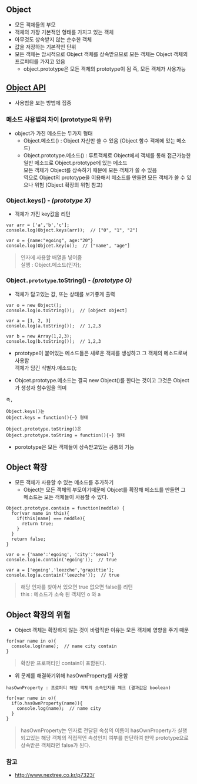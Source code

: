 ## Object
- 모든 객체들의 부모
- 객체의 가장 기본적인 형태를 가지고 있는 객체
- 아무것도 상속받지 않는 순수한 객체
- 값을 저장하는 기본적인 단위
- 모든 객체는 암시적으로 Object 객체를 상속받으므로 모든 객체는 Object 객체의 프로퍼티를 가지고 있음
  - object.prototype은 모든 객체의 prototype이 됨 즉, 모든 객체가 사용가능

## [Object API](https://developer.mozilla.org/en-US/docs/Web/JavaScript/Reference/Global_Objects/Object)
- 사용법을 보는 방법에 집중

### 메소드 사용법의 차이 (prototype의 유무)
- object가 가진 메소드는 두가지 형태
  - Object.메소드() : Object 자신만 쓸 수 있음 (Object 함수 객체에 있는 메소드)
  - Object.prototype.메소드() : 루트객체로 Object에서 객체를 통해 접근가능한 일반 메소드로 Object.prototype에 있는 메소드<br/>모든 객체가 Object를 상속하기 때문에 모든 객체가 쓸 수 있음<br/>역으로 Object의 prototype을 이용해서 메소드를 만들면 모든 객체가 쓸 수 있으나 위험 (Object 확장의 위험 참고)
  
  
### Object.keys() - _(prototype X)_
- 객체가 가진 key값을 리턴
```
var arr = ['a','b','c'];
console.log(Object.keys(arr));  // ["0", "1", "2"]

var o = {name:"egoing", age:"20"}
console.log(Objcet.key(o));  // ["name", "age"]
```
> 인자에 사용할 배열을 넣어줌<br/>실행 : Object.메소드(인자);

### Object`.prototype`.toString() - _(prototype O)_
- 객체가 담고있는 값, 또는 상태를 보기좋게 출력
```
var o = new Object();
console.log(o.toString());  // [object object]

var a = [1, 2, 3]
console.log(a.toString());  // 1,2,3

var b = new Array(1,2,3);
console.log(b.toString());  // 1,2,3
```
- prototype이 붙어있는 메소드들은 새로운 객체를 생성하고 그 객체의 메소드로써 사용함<br/>객체가 담긴 식별자.메소드();

- Objcet.prototype.메소드는 결국 new Object()를 한다는 것이고 그것은 Object가 생성자 함수임을 의미
```
즉,

Object.keys()는
Object.keys = function(){~} 형태

Object.prototype.toString()은
Object.prototype.toString = function(){~} 형태
```
- porototype은 모든 객체들이 상속받고있는 공통의 기능

## Object 확장
- 모든 객체가 사용할 수 있는 메소드를 추가하기
  - Object는 모든 객체의 부모이기때문에 Objcet를 확장해 메소드를 만들면 그 메소드는 모든 객체들이 사용할 수 있다.

```
Object.prototype.contain = function(neddle) {
  for(var name in this){
    if(this[name] === neddle){
      return true;
    }
  }
  return false;
}

var o = {'name':'egoing', 'city':'seoul'}
console.log(o.contain('egoing'));  // true

var a = ['egoing','leezche','grapittie'];
console.log(a.contain('leezche'));  // true
```
> 해당 인자를 찾아서 있으면 true 없으면 false를 리턴<br/>this : 메소드가 소속 된 객체인 o 와 a


## Object 확장의 위험
- Object 객체는 확장하지 않는 것이 바람직한 이유는 모든 객체에 영향을 주기 때문
```
for(var name in o){
  console.log(name);  // name city contain
}
```
> 확장한 프로퍼티인 contain이 포함된다.

- 위 문제를 해결하기위해 hasOwnProperty를 사용함

`hasOwnProperty : 프로퍼티 해당 객체의 소속인지를 체크 (결과값은 boolean)`

```
for(var name in o){
  if(o.hasOwnProperty(name)){
    console.log(name);  // name city
  }
}
```
> hasOwnProperty는 인자로 전달된 속성의 이름이 hasOwnProperty가 실행되고있는 해당 객체의 직접적인 속성인지 여부를 판단하여 만약 prototype으로 상속받은 객체라면 false가 된다.

### 참고
- http://www.nextree.co.kr/p7323/

